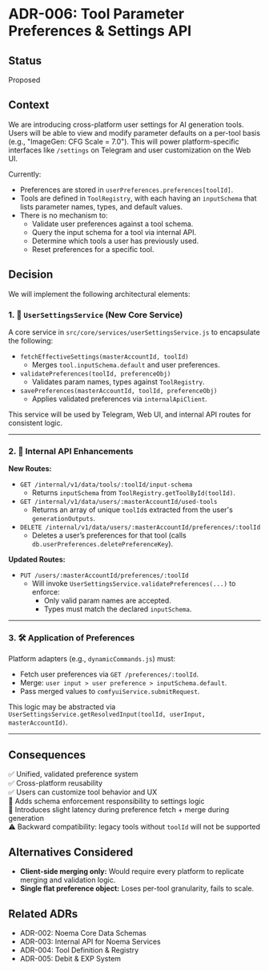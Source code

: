 # ADR-006: Tool Parameter Preferences & Settings API

## Status
Proposed

## Context

We are introducing cross-platform user settings for AI generation tools. Users will be able to view and modify parameter defaults on a per-tool basis (e.g., "ImageGen: CFG Scale = 7.0"). This will power platform-specific interfaces like `/settings` on Telegram and user customization on the Web UI.

Currently:
- Preferences are stored in `userPreferences.preferences[toolId]`.
- Tools are defined in `ToolRegistry`, with each having an `inputSchema` that lists parameter names, types, and default values.
- There is no mechanism to:
  - Validate user preferences against a tool schema.
  - Query the input schema for a tool via internal API.
  - Determine which tools a user has previously used.
  - Reset preferences for a specific tool.

## Decision

We will implement the following architectural elements:

### 1. 🧠 `UserSettingsService` (New Core Service)

A core service in `src/core/services/userSettingsService.js` to encapsulate the following:

- `fetchEffectiveSettings(masterAccountId, toolId)`
  - Merges `tool.inputSchema.default` and user preferences.
- `validatePreferences(toolId, preferenceObj)`
  - Validates param names, types against `ToolRegistry`.
- `savePreferences(masterAccountId, toolId, preferenceObj)`
  - Applies validated preferences via `internalApiClient`.

This service will be used by Telegram, Web UI, and internal API routes for consistent logic.

---

### 2. 🔧 Internal API Enhancements

**New Routes:**
- `GET /internal/v1/data/tools/:toolId/input-schema`
  - Returns `inputSchema` from `ToolRegistry.getToolById(toolId)`.
- `GET /internal/v1/data/users/:masterAccountId/used-tools`
  - Returns an array of unique `toolId`s extracted from the user's `generationOutputs`.
- `DELETE /internal/v1/data/users/:masterAccountId/preferences/:toolId`
  - Deletes a user’s preferences for that tool (calls `db.userPreferences.deletePreferenceKey`).

**Updated Routes:**
- `PUT /users/:masterAccountId/preferences/:toolId`
  - Will invoke `UserSettingsService.validatePreferences(...)` to enforce:
    - Only valid param names are accepted.
    - Types must match the declared `inputSchema`.

---

### 3. 🛠 Application of Preferences

Platform adapters (e.g., `dynamicCommands.js`) must:
- Fetch user preferences via `GET /preferences/:toolId`.
- Merge: `user input > user preference > inputSchema.default`.
- Pass merged values to `comfyuiService.submitRequest`.

This logic may be abstracted via `UserSettingsService.getResolvedInput(toolId, userInput, masterAccountId)`.

---

## Consequences

✅ Unified, validated preference system  
✅ Cross-platform reusability  
✅ Users can customize tool behavior and UX  
🚧 Adds schema enforcement responsibility to settings logic  
🚧 Introduces slight latency during preference fetch + merge during generation  
⚠️ Backward compatibility: legacy tools without `toolId` will not be supported  

## Alternatives Considered

- **Client-side merging only:** Would require every platform to replicate merging and validation logic.
- **Single flat preference object:** Loses per-tool granularity, fails to scale.

## Related ADRs

- ADR-002: Noema Core Data Schemas  
- ADR-003: Internal API for Noema Services  
- ADR-004: Tool Definition & Registry  
- ADR-005: Debit & EXP System

